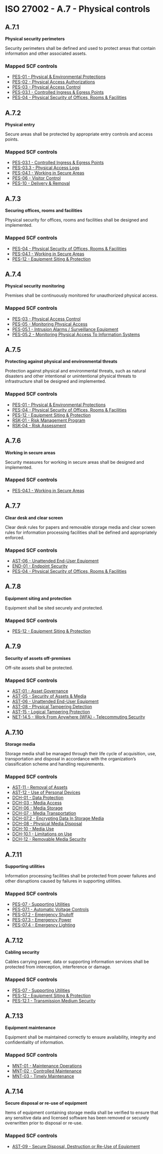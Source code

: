 # ISO 27002 - A.7 - Physical controls
## A.7.1
**Physical security perimeters**

Security perimeters shall be defined and used to protect areas that contain information and other associated assets.

### Mapped SCF controls
- [PES-01 - Physical & Environmental Protections](../scf/pes-01-physical&environmentalprotections.md)
- [PES-02 - Physical Access Authorizations](../scf/pes-02-physicalaccessauthorizations.md)
- [PES-03 - Physical Access Control](../scf/pes-03-physicalaccesscontrol.md)
- [PES-03.1 - Controlled Ingress & Egress Points](../scf/pes-031-controlledingress&egresspoints.md)
- [PES-04 - Physical Security of Offices, Rooms & Facilities](../scf/pes-04-physicalsecurityofoffices,rooms&facilities.md)

## A.7.2
**Physical entry**

Secure areas shall be protected by appropriate entry controls and access points.

### Mapped SCF controls
- [PES-03.1 - Controlled Ingress & Egress Points](../scf/pes-031-controlledingress&egresspoints.md)
- [PES-03.3 - Physical Access Logs](../scf/pes-033-physicalaccesslogs.md)
- [PES-04.1 - Working in Secure Areas](../scf/pes-041-workinginsecureareas.md)
- [PES-06 - Visitor Control](../scf/pes-06-visitorcontrol.md)
- [PES-10 - Delivery & Removal](../scf/pes-10-delivery&removal.md)

## A.7.3
**Securing offices, rooms and facilities**

Physical security for offices, rooms and facilities shall be designed and implemented.

### Mapped SCF controls
- [PES-04 - Physical Security of Offices, Rooms & Facilities](../scf/pes-04-physicalsecurityofoffices,rooms&facilities.md)
- [PES-04.1 - Working in Secure Areas](../scf/pes-041-workinginsecureareas.md)
- [PES-12 - Equipment Siting & Protection](../scf/pes-12-equipmentsiting&protection.md)

## A.7.4
**Physical security monitoring**

Premises shall be continuously monitored for unauthorized physical access.

### Mapped SCF controls
- [PES-03 - Physical Access Control](../scf/pes-03-physicalaccesscontrol.md)
- [PES-05 - Monitoring Physical Access](../scf/pes-05-monitoringphysicalaccess.md)
- [PES-05.1 - Intrusion Alarms / Surveillance Equipment](../scf/pes-051-intrusionalarmssurveillanceequipment.md)
- [PES-05.2 - Monitoring Physical Access To Information Systems](../scf/pes-052-monitoringphysicalaccesstoinformationsystems.md)

## A.7.5
**Protecting against physical and environmental threats**

Protection against physical and environmental threats, such as natural disasters and other intentional or unintentional physical threats to infrastructure shall be designed and implemented.

### Mapped SCF controls
- [PES-01 - Physical & Environmental Protections](../scf/pes-01-physical&environmentalprotections.md)
- [PES-04 - Physical Security of Offices, Rooms & Facilities](../scf/pes-04-physicalsecurityofoffices,rooms&facilities.md)
- [PES-12 - Equipment Siting & Protection](../scf/pes-12-equipmentsiting&protection.md)
- [RSK-01 - Risk Management Program](../scf/rsk-01-riskmanagementprogram.md)
- [RSK-04 - Risk Assessment](../scf/rsk-04-riskassessment.md)

## A.7.6
**Working in secure areas**

Security measures for working in secure areas shall be designed and implemented.

### Mapped SCF controls
- [PES-04.1 - Working in Secure Areas](../scf/pes-041-workinginsecureareas.md)

## A.7.7
**Clear desk and clear screen**

Clear desk rules for papers and removable storage media and clear screen rules for information processing facilities shall be defined and appropriately enforced.

### Mapped SCF controls
- [AST-06 - Unattended End-User Equipment](../scf/ast-06-unattendedend-userequipment.md)
- [END-01 - Endpoint Security](../scf/end-01-endpointsecurity.md)
- [PES-04 - Physical Security of Offices, Rooms & Facilities](../scf/pes-04-physicalsecurityofoffices,rooms&facilities.md)

## A.7.8
**Equipment siting and protection**

Equipment shall be sited securely and protected.

### Mapped SCF controls
- [PES-12 - Equipment Siting & Protection](../scf/pes-12-equipmentsiting&protection.md)

## A.7.9
**Security of assets off-premises**

Off-site assets shall be protected.

### Mapped SCF controls
- [AST-01 - Asset Governance](../scf/ast-01-assetgovernance.md)
- [AST-05 - Security of Assets & Media](../scf/ast-05-securityofassets&media.md)
- [AST-06 - Unattended End-User Equipment](../scf/ast-06-unattendedend-userequipment.md)
- [AST-08 - Physical Tampering Detection](../scf/ast-08-physicaltamperingdetection.md)
- [AST-15 - Logical Tampering Protection](../scf/ast-15-logicaltamperingprotection.md)
- [NET-14.5 - Work From Anywhere (WFA) - Telecommuting Security](../scf/net-145-workfromanywherewfa-telecommutingsecurity.md)

## A.7.10
**Storage media**

Storage media shall be managed through their life cycle of acquisition, use, transportation and disposal in accordance with the organization’s classification scheme and handling requirements.

### Mapped SCF controls
- [AST-11 - Removal of Assets](../scf/ast-11-removalofassets.md)
- [AST-12 - Use of Personal Devices](../scf/ast-12-useofpersonaldevices.md)
- [DCH-01 - Data Protection](../scf/dch-01-dataprotection.md)
- [DCH-03 - Media Access](../scf/dch-03-mediaaccess.md)
- [DCH-06 - Media Storage](../scf/dch-06-mediastorage.md)
- [DCH-07 - Media Transportation](../scf/dch-07-mediatransportation.md)
- [DCH-07.2 - Encrypting Data In Storage Media](../scf/dch-072-encryptingdatainstoragemedia.md)
- [DCH-08 - Physical Media Disposal](../scf/dch-08-physicalmediadisposal.md)
- [DCH-10 - Media Use](../scf/dch-10-mediause.md)
- [DCH-10.1 - Limitations on Use](../scf/dch-101-limitationsonuse.md)
- [DCH-12 - Removable Media Security](../scf/dch-12-removablemediasecurity.md)

## A.7.11
**Supporting utilities**

Information processing facilities shall be protected from power failures and other disruptions caused by failures in supporting utilities.

### Mapped SCF controls
- [PES-07 - Supporting Utilities](../scf/pes-07-supportingutilities.md)
- [PES-07.1 - Automatic Voltage Controls](../scf/pes-071-automaticvoltagecontrols.md)
- [PES-07.2 - Emergency Shutoff](../scf/pes-072-emergencyshutoff.md)
- [PES-07.3 - Emergency Power](../scf/pes-073-emergencypower.md)
- [PES-07.4 - Emergency Lighting](../scf/pes-074-emergencylighting.md)

## A.7.12
**Cabling security**

Cables carrying power, data or supporting information services shall be protected from interception, interference or damage.

### Mapped SCF controls
- [PES-07 - Supporting Utilities](../scf/pes-07-supportingutilities.md)
- [PES-12 - Equipment Siting & Protection](../scf/pes-12-equipmentsiting&protection.md)
- [PES-12.1 - Transmission Medium Security](../scf/pes-121-transmissionmediumsecurity.md)

## A.7.13
**Equipment maintenance**

Equipment shall be maintained correctly to ensure availability, integrity and confidentiality of information.

### Mapped SCF controls
- [MNT-01 - Maintenance Operations](../scf/mnt-01-maintenanceoperations.md)
- [MNT-02 - Controlled Maintenance](../scf/mnt-02-controlledmaintenance.md)
- [MNT-03 - Timely Maintenance](../scf/mnt-03-timelymaintenance.md)

## A.7.14
**Secure disposal or re-use of equipment**

Items of equipment containing storage media shall be verified to ensure that any sensitive data and licensed software has been removed or securely overwritten prior to disposal or re-use.

### Mapped SCF controls
- [AST-09 - Secure Disposal, Destruction or Re-Use of Equipment](../scf/ast-09-securedisposal,destructionorre-useofequipment.md)
